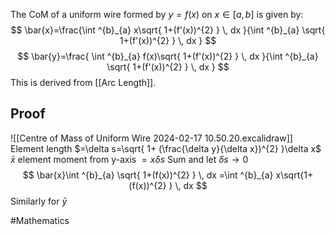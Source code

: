 The CoM of a uniform wire formed by $y=f(x)$ on $x \in[a,b]$ is given by:
$$
\bar{x}=\frac{\int ^{b}_{a} x\sqrt{ 1+(f'(x))^{2} } \, dx }{\int ^{b}_{a} \sqrt{ 1+(f'(x))^{2} } \, dx }
$$
$$
\bar{y}=\frac{ \int ^{b}_{a} f(x)\sqrt{ 1+(f'(x))^{2} } \, dx  }{\int ^{b}_{a} \sqrt{ 1+(f'(x))^{2} } \, dx }
$$
This is derived from [[Arc Length]]. 
## Proof
![[Centre of Mass of Uniform Wire 2024-02-17 10.50.20.excalidraw]]
Element length $=\delta s=\sqrt{ 1+ (\frac{\delta y}{\delta x})^{2} }\delta x$
$\bar{x}$ element moment from y-axis $=x\delta s$
Sum and let $\delta s \to 0$
$$
\bar{x}\int ^{b}_{a} \sqrt{ 1+(f(x))^{2} } \, dx =\int ^{b}_{a} x\sqrt{1+(f(x))^{2}  } \, dx 
$$
Similarly for $\bar{y}$

#Mathematics 